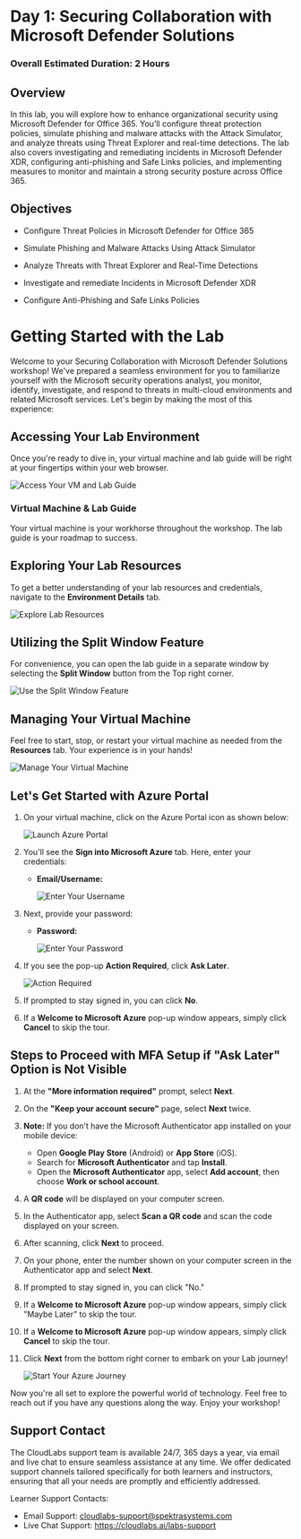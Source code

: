 # Day 1: Securing Collaboration with Microsoft Defender Solutions

### Overall Estimated Duration: 2 Hours

## Overview

In this lab, you will explore how to enhance organizational security using Microsoft Defender for Office 365. You’ll configure threat protection policies, simulate phishing and malware attacks with the Attack Simulator, and analyze threats using Threat Explorer and real-time detections. The lab also covers investigating and remediating incidents in Microsoft Defender XDR, configuring anti-phishing and Safe Links policies, and implementing measures to monitor and maintain a strong security posture across Office 365.

## Objectives

- Configure Threat Policies in Microsoft Defender for Office 365 

- Simulate Phishing and Malware Attacks Using Attack Simulator 

- Analyze Threats with Threat Explorer and Real-Time Detections 

- Investigate and remediate Incidents in Microsoft Defender XDR 

- Configure Anti-Phishing and Safe Links Policies 

# Getting Started with the Lab
 
Welcome to your Securing Collaboration with Microsoft Defender Solutions workshop! We've prepared a seamless environment for you to familiarize yourself with the Microsoft security operations analyst, you monitor, identify, investigate, and respond to threats in multi-cloud environments and related Microsoft services. Let's begin by making the most of this experience:
 
## Accessing Your Lab Environment
 
Once you're ready to dive in, your virtual machine and lab guide will be right at your fingertips within your web browser.
 
![Access Your VM and Lab Guide](./media/gst1.png)

### Virtual Machine & Lab Guide
 
Your virtual machine is your workhorse throughout the workshop. The lab guide is your roadmap to success.
 
## Exploring Your Lab Resources
 
To get a better understanding of your lab resources and credentials, navigate to the **Environment Details** tab.
 
![Explore Lab Resources](./media/gst2.png)
 
## Utilizing the Split Window Feature
 
For convenience, you can open the lab guide in a separate window by selecting the **Split Window** button from the Top right corner.
 
![Use the Split Window Feature](./media/gst3.png)
 
## Managing Your Virtual Machine
 
Feel free to start, stop, or restart your virtual machine as needed from the **Resources** tab. Your experience is in your hands!
 
![Manage Your Virtual Machine](./media/gst4.png)

## Let's Get Started with Azure Portal
 
1. On your virtual machine, click on the Azure Portal icon as shown below:
 
    ![Launch Azure Portal](./media/gst5.png)

2. You'll see the **Sign into Microsoft Azure** tab. Here, enter your credentials:
 
   - **Email/Username:** <inject key="AzureAdUserEmail"></inject>
 
     ![Enter Your Username](./media/gst6.png)
 
3. Next, provide your password:
 
   - **Password:** <inject key="AzureAdUserPassword"></inject>
 
     ![Enter Your Password](./media/gst7.png)

1. If you see the pop-up **Action Required**, click **Ask Later**.

    ![Action Required](./media/gst8.png) 
 
4. If prompted to stay signed in, you can click **No**.

5. If a **Welcome to Microsoft Azure** pop-up window appears, simply click **Cancel** to skip the tour.

## Steps to Proceed with MFA Setup if "Ask Later" Option is Not Visible

1. At the **"More information required"** prompt, select **Next**.

1. On the **"Keep your account secure"** page, select **Next** twice.

1. **Note:** If you don’t have the Microsoft Authenticator app installed on your mobile device:

   - Open **Google Play Store** (Android) or **App Store** (iOS).
   - Search for **Microsoft Authenticator** and tap **Install**.
   - Open the **Microsoft Authenticator** app, select **Add account**, then choose **Work or school account**.

1. A **QR code** will be displayed on your computer screen.

1. In the Authenticator app, select **Scan a QR code** and scan the code displayed on your screen.

1. After scanning, click **Next** to proceed.

1. On your phone, enter the number shown on your computer screen in the Authenticator app and select **Next**.

1. If prompted to stay signed in, you can click "No."

1. If a **Welcome to Microsoft Azure** pop-up window appears, simply click "Maybe Later" to skip the tour.

1. If a **Welcome to Microsoft Azure** pop-up window appears, simply click **Cancel** to skip the tour.
 
1. Click **Next** from the bottom right corner to embark on your Lab journey!
 
     ![Start Your Azure Journey](./media/gst9.png)

Now you're all set to explore the powerful world of technology. Feel free to reach out if you have any questions along the way. Enjoy your workshop!

## Support Contact

The CloudLabs support team is available 24/7, 365 days a year, via email and live chat to ensure seamless assistance at any time. We offer dedicated support channels tailored specifically for both learners and instructors, ensuring that all your needs are promptly and efficiently addressed.

Learner Support Contacts:

- Email Support: cloudlabs-support@spektrasystems.com
- Live Chat Support: https://cloudlabs.ai/labs-support

